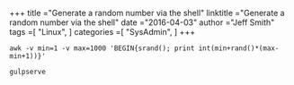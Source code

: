 +++ 
title ="Generate a random number via the shell" 
linktitle ="Generate a random number via the shell" 
date ="2016-04-03" 
author ="Jeff Smith"
tags =[ "Linux",  ] 
categories =[ "SysAdmin",  ] 
+++ 

    awk -v min=1 -v max=1000 'BEGIN{srand(); print int(min+rand()*(max-min+1))}'

    gulpserve
